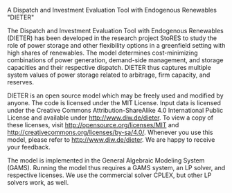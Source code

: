 A Dispatch and Investment Evaluation Tool with Endogenous Renewables "DIETER"

The Dispatch and Investment Evaluation Tool with Endogenous Renewables (DIETER) has been developed in the research project StoRES to study the role of power storage and other flexibility options in a greenfield setting with high shares of renewables. The model determines cost-minimizing combinations of power generation, demand-side management, and storage capacities and their respective dispatch. DIETER thus captures multiple system values of power storage related to arbitrage, firm capacity, and reserves.

DIETER is an open source model which may be freely used and modified by anyone. The code is licensed under the MIT License. Input data is licensed under the Creative Commons Attribution-ShareAlike 4.0 International Public License and available under http://www.diw.de/dieter. To view a copy of these licenses, visit http://opensource.org/licenses/MIT and http://creativecommons.org/licenses/by-sa/4.0/. Whenever you use this model, please refer to http://www.diw.de/dieter. We are happy to receive your feedback.

The model is implemented in the General Algebraic Modeling System (GAMS). Running the model thus requires a GAMS system, an LP solver, and respective licenses. We use the commercial solver CPLEX, but other LP solvers work, as well.
